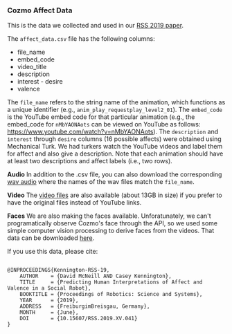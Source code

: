 


### Cozmo Affect Data

This is the data we collected and used in our [RSS 2019 paper](http://www.roboticsproceedings.org/rss15/p41.html).

The `affect_data.csv` file has the following columns:

- file_name
- embed_code
- video_title
- description
- interest - desire
- valence

The `file_name` refers to the string name of the animation, which functions as a unique identifier (e.g., `anim_play_requestplay_level2_01`). The `embed_code` is the YouTube embed code for that particular animation (e.g., the embed_code for `nMbYAONAots` can be viewed on YouTube as follows: https://www.youtube.com/watch?v=nMbYAONAots). The `description` and `interest` through `desire` columns (16 possible affects) were obtained using Mechanical Turk. We had turkers watch the YouTube videos and label them for affect and also give a description. Note that each animation should have at least two descriptions and affect labels (i.e., two rows). 

**Audio** In addition to the .csv file, you can also download the corresponding [wav audio](https://drive.google.com/file/d/1pfR1Q0CnvCnI2sRGxeKSeeFxA73J5ech/view?usp=sharing) where the names of the wav files match the `file_name`. 

**Video** The [video files](https://drive.google.com/file/d/1Tc58UpyLbds-Sk-sfqEnW8ObszAf2gdx/view?usp=sharing) are also available (about 13GB in size) if you prefer to have the original files instead of YouTube links.

**Faces** We are also making the faces available. Unforatunately, we can't programatically observe Cozmo's face through the API, so we used some simple computer vision processing to derive faces from the videos. That data can be downloaded [here](https://drive.google.com/file/d/1p9cXTDeQSIorQwbJzYlRgNahClJQgJ1U/view?usp=sharing).

If you use this data, please cite:

```
  
@INPROCEEDINGS{Kennington-RSS-19, 
    AUTHOR    = {David McNeill AND Casey Kennington}, 
    TITLE     = {Predicting Human Interpretations of Affect and Valence in a Social Robot}, 
    BOOKTITLE = {Proceedings of Robotics: Science and Systems}, 
    YEAR      = {2019}, 
    ADDRESS   = {FreiburgimBreisgau, Germany}, 
    MONTH     = {June}, 
    DOI       = {10.15607/RSS.2019.XV.041} 
} 
```




